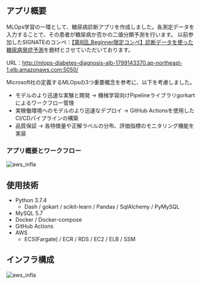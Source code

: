 ## アプリ概要
MLOps学習の一環として、糖尿病診断アプリを作成しました。各測定データを入力することで、その患者が糖尿病か否かの二値分類予測を行います。  以前参加したSIGNATEのコンペ：[【第8回_Beginner限定コンペ】診断データを使った糖尿病発症予測](https://signate.jp/competitions/414)を題材とさせていただいております。

URL：http://mlops-diabetes-diagnosis-alb-1799143370.ap-northeast-1.elb.amazonaws.com:5050/

Microsoft社の定義するMLOpsの3つ重要概念を参考に、以下を考慮しました。
- モデルのより迅速な実験と開発 → 機械学習向けPipelineライブラリgorkartによるワークフロー管理
- 実稼働環境へのモデルのより迅速なデプロイ → GitHub Actionsを使用したCI/CDパイプラインの構築
- 品質保証 → 各特徴量や正解ラベルの分布、評価指標のモニタリング機能を実装

### アプリ概要とワークフロー

![aws_infla](https://user-images.githubusercontent.com/62184606/154516808-92c49f65-8ee4-4489-ac18-03bee88a8f73.png)


## 使用技術
- Python 3.7.4
  - Dash / gokart / scikit-learn / Pandas / SqlAlchemy / PyMySQL
- MySQL 5.7
- Docker / Docker-compose
- GitHub Actions
- AWS
  - ECS(Fargate) / ECR / RDS / EC2 / ELB / SSM

## インフラ構成

![aws_infla](https://user-images.githubusercontent.com/62184606/153701468-07e8ad8c-e2c1-442c-8ec6-4c1384e8e216.png)
